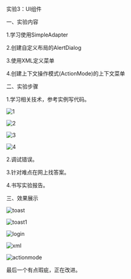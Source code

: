 实验3：UI组件

一、实验内容

1.学习使用SimpleAdapter

2.创建自定义布局的AlertDialog

3.使用XML定义菜单

4.创建上下文操作模式(ActionMode)的上下文菜单

二、实验步骤

1.学习相关技术，参考实例写代码。

![1](https://github.com/fjnu-159/Homework3/blob/master/%E5%AE%9E%E9%AA%8C%E4%B8%89/%E4%BB%A3%E7%A0%811.png)

![2](https://github.com/fjnu-159/Homework3/blob/master/%E5%AE%9E%E9%AA%8C%E4%B8%89/%E4%BB%A3%E7%A0%812.png)

![3](https://github.com/fjnu-159/Homework3/blob/master/%E5%AE%9E%E9%AA%8C%E4%B8%89/%E4%BB%A3%E7%A0%813.png)

![4](https://github.com/fjnu-159/Homework3/blob/master/%E5%AE%9E%E9%AA%8C%E4%B8%89/%E4%BB%A3%E7%A0%814.png)

2.调试错误。

3.针对难点在网上找答案。

4.书写实验报告。

三、效果展示

![toast](https://github.com/fjnu-159/Homework3/blob/master/%E5%AE%9E%E9%AA%8C%E4%B8%89/toast.png)

![toast1](https://github.com/fjnu-159/Homework3/blob/master/%E5%AE%9E%E9%AA%8C%E4%B8%89/toast1.png)

![login](https://github.com/fjnu-159/Homework3/blob/master/%E5%AE%9E%E9%AA%8C%E4%B8%89/menu.png)

![xml](https://github.com/fjnu-159/Homework3/blob/master/%E5%AE%9E%E9%AA%8C%E4%B8%89/1%E7%BA%A7%E8%8F%9C%E5%8D%95.png)

![actionmode](https://github.com/fjnu-159/Homework3/blob/master/%E5%AE%9E%E9%AA%8C%E4%B8%89/ActionMode.png)

最后一个有点瑕疵，正在改进。
